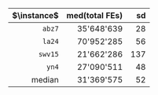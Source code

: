 |$\instance$|med(total FEs)|sd|
|--:|--:|--:|
|`abz7`|35'648'639|28|
|`la24`|70'952'285|56|
|`swv15`|21'662'286|137|
|`yn4`|27'090'511|48|
|median|31'369'575|52|
